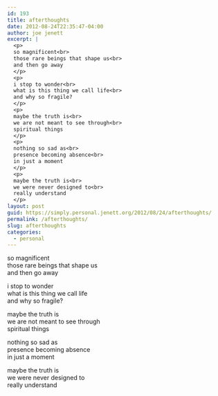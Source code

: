 ```yaml
---
id: 193
title: afterthoughts
date: 2012-08-24T22:35:47-04:00
author: joe jenett
excerpt: |
  <p>
  so magnificent<br>
  those rare beings that shape us<br>
  and then go away
  </p>
  <p>
  i stop to wonder<br>
  what is this thing we call life<br>
  and why so fragile?
  </p>
  <p>
  maybe the truth is<br>
  we are not meant to see through<br>
  spiritual things
  </p>
  <p>
  nothing so sad as<br>
  presence becoming absence<br>
  in just a moment
  </p>
  <p>
  maybe the truth is<br>
  we were never designed to<br>
  really understand
  </p>
layout: post
guid: https://simply.personal.jenett.org/2012/08/24/afterthoughts/
permalink: /afterthoughts/
slug: afterthoughts
categories:
  - personal
---
```

so magnificent  
those rare beings that shape us  
and then go away 

i stop to wonder  
what is this thing we call life  
and why so fragile? 

maybe the truth is  
we are not meant to see through  
spiritual things 

nothing so sad as  
presence becoming absence  
in just a moment 

maybe the truth is  
we were never designed to  
really understand